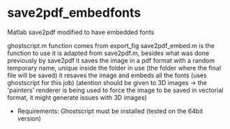 # save2pdf_embedfonts
Matlab save2pdf modified to have embedded fonts

ghostscript.m function comes from export_fig
save2pdf_embed.m is the function to use
	it is adapted from save2pdf.m, besides what was done previously by save2pdf
	it saves the image in a pdf format with a random temporary name, unique inside the folder in use (the folder where the final file will be saved)
	it resaves the image and embeds all the fonts (uses ghostscript for this job)
		(atention should be given to 3D images -> the 'painters' renderer is being used to force the image to be saved in vectorial format, it might generate issues with 3D images)

- Requirements:
	Ghostscript must be installed (tested on the 64bit version)
	